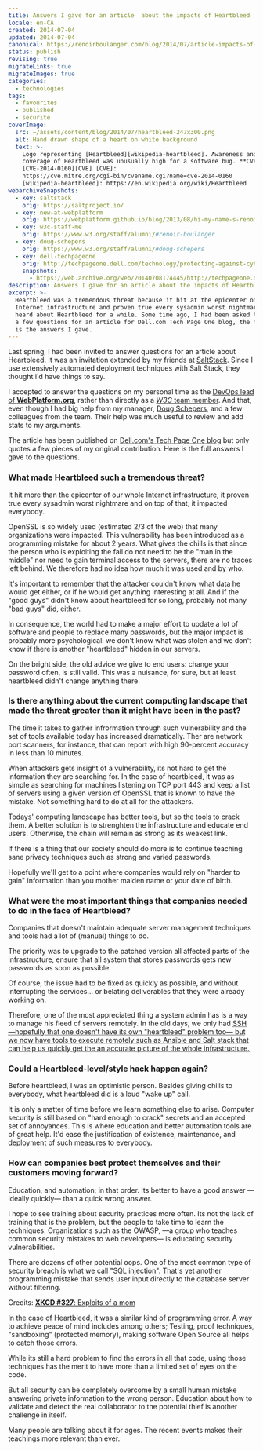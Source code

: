 ```yaml
---
title: Answers I gave for an article  about the impacts of Heartbleed
locale: en-CA
created: 2014-07-04
updated: 2014-07-04
canonical: https://renoirboulanger.com/blog/2014/07/article-impacts-of-heartbleed/
status: publish
revising: true
migrateLinks: true
migrateImages: true
categories:
  - technologies
tags:
  - favourites
  - published
  - securite
coverImage:
  src: ~/assets/content/blog/2014/07/heartbleed-247x300.png
  alt: Hand drawn shape of a heart on white background
  text: >-
    Logo representing [Heartbleed][wikipedia-heartbleed]. Awareness and media
    coverage of Heartbleed was unusually high for a software bug. **CVE**:
    [CVE-2014-0160][CVE] [CVE]:
    https://cve.mitre.org/cgi-bin/cvename.cgi?name=cve-2014-0160
    [wikipedia-heartbleed]: https://en.wikipedia.org/wiki/Heartbleed
webarchiveSnapshots:
  - key: saltstack
    orig: https://saltproject.io/
  - key: new-at-webplatform
    orig: https://webplatform.github.io/blog/2013/08/hi-my-name-s-renoir-ill-be-your-devops-for-the-web-platform/
  - key: w3c-staff-me
    orig: https://www.w3.org/staff/alumni/#renoir-boulanger
  - key: doug-schepers
    orig: https://www.w3.org/staff/alumni/#doug-schepers
  - key: dell-techpageone
    orig: http://techpageone.dell.com/technology/protecting-against-cyber-warfare/
    snapshots:
      - https://web.archive.org/web/20140708174445/http://techpageone.dell.com/technology/protecting-against-cyber-warfare/
description: Answers I gave for an article about the impacts of Heartbleed
excerpt: >-
  Heartbleed was a tremendous threat because it hit at the epicenter of the
  Internet infrastructure and proven true every sysadmin worst nightmare. We
  heard about Heartbleed for a while. Some time ago, I had been asked to answer
  a few questions for an article for Dell.com Tech Page One blog, the following
  is the answers I gave.
---
```


Last spring, I had been invited to answer questions for an article about
Heartbleed. It was an invitation extended by my friends at
[SaltStack][saltstack]. Since I use extensively automated deployment techniques
with Salt Stack, they thought i'd have things to say.

<!--#TODO-inline-edit SaltStack now bought by VMWare that got bought by Broadcom is now Salt Project -->
<!--#TODO-inline-edit WebPlatform is now finished, link to post about it -->

I accepted to answer the questions on my personal time as the [DevOps lead of
**WebPlatform.org**][new-at-webplatform], rather than directly as a [*W3C* team
member][w3c-staff-me]. And that, even though I had big help from my manager, [Doug
Schepers][doug-schepers], and a few colleagues from the team. Their help was
much useful to review and add stats to my arguments.

The article has been published on [Dell.com's Tech Page One
blog][dell-techpageone] but only quotes a few pieces of my original
contribution. Here is the full answers I gave to the questions.

### What made Heartbleed such a tremendous threat?

It hit more than the epicenter of our whole Internet infrastructure, it proven
true every sysadmin worst nightmare and on top of that, it impacted everybody.

<abbr>OpenSSL</abbr> is so widely used (estimated 2/3 of the web) that many
organizations were impacted. This vulnerability has been introduced as a
programming mistake for about 2 years. What gives the chills is that since the
person who is exploiting the fail do not need to be the "man in the middle" nor
need to gain terminal access to the servers, there are no traces left behind. We
therefore had no idea how much it was used and by who.

It's important to remember that the attacker couldn't know what data he would
get either, or if he would get anything interesting at all. And if the "good
guys" didn't know about heartbleed for so long, probably not many "bad guys"
did, either.

In consequence, the world had to make a major effort to update a lot of software
and people to replace many passwords, but the major impact is probably more
psychological: we don't know what was stolen and we don't know if there is
another "heartbleed" hidden in our servers.

On the bright side, the old advice we give to end users: change your password
often, is still valid. This was a nuisance, for sure, but at least heartbleed
didn't change anything there.

### Is there anything about the current computing landscape that made the threat greater than it might have been in the past?

The time it takes to gather infrormation through such vulnerability and the set
of tools available today has increased dramatically. Ther are network port
scanners, for instance, that can report with high 90-percent accuracy in less
than 10 minutes.

When attackers gets insight of a vulnerability, its not hard to get the
information they are searching for. In the case of heartbleed, it was as simple
as searching for machines listening on TCP port 443 and keep a list of servers
using a given version of OpenSSL that is known to have the mistake. Not
something hard to do at all for the attackers.

Todays' computing landscape has better tools, but so the tools to crack them. A
better solution is to strenghten the infrastructure and educate end users.
Otherwise, the chain will remain as strong as its weakest link.

If there is a thing that our society should do more is to continue teaching sane
privacy techniques such as strong and varied passwords.

Hopefully we'll get to a point where companies would rely on "harder to gain"
information than you mother maiden name or your date of birth.

### What were the most important things that companies needed to do in the face of Heartbleed?

Companies that doesn't maintain adequate server management techniques and tools
had a lot of (manual) things to do.

The priority was to upgrade to the patched version all affected parts of the
infrastructure, ensure that all system that stores passwords gets new passwords
as soon as possible.

Of course, the issue had to be fixed as quickly as possible, and without
interrupting the services... or belating deliverables that they were already
working on.

Therefore, one of the most appreciated thing a system admin has is a way to
manage his fleed of servers remotely. In the old days, we only had
<abbr title="Secure Shell or Secure Socket Shell">SSH</abb> —hopefully that one
doesn't have its own "heartbleed" problem too— but we now have tools to execute
remotely such as Ansible and Salt stack that can help us quickly get the an
accurate picture of the whole infrastructure.

### Could a Heartbleed-level/style hack happen again?

Before heartbleed, I was an optimistic person. Besides giving chills to
everybody, what heartbleed did is a loud "wake up" call.

It is only a matter of time before we learn something else to arise. Computer
security is still based on "hard enough to crack" secrets and an accepted set of
annoyances. This is where education and better automation tools are of great
help. It'd ease the justification of existence, maintenance, and deployment of
such measures to everybody.

### How can companies best protect themselves and their customers moving forward?

Education, and automation; in that order. Its better to have a good answer
—ideally quickly— than a quick wrong answer.

I hope to see training about security practices more often. Its not the lack of
training that is the problem, but the people to take time to learn the
techniques. Organizations such as the OWASP, —a group who teaches common
security mistakes to web developers— is educating security vulnerabilities.

There are dozens of other potential oops. One of the most common type of
security breach is what we call "SQL injection". That's yet another programming
mistake that sends user input directly to the database server without filtering.

<app-image src="~/assets/content/blog/2014/07/exploits_of_a_mom.png" figcaption=" ">

Credits: [**XKCD #327**: Exploits of a mom](https://xkcd.com/327/)

</app-image>

In the case of Heartbleed, it was a similar kind of programming error. A way to
achieve peace of mind includes among others; Testing, proof techniques,
"sandboxing" (protected memory), making software Open Source all helps to catch
those errors.

While its still a hard problem to find the errors in all that code, using those
techniques has the merit to have more than a limited set of eyes on the code.

But all security can be completely overcome by a small human mistake answering
private information to the wrong person. Education about how to validate and
detect the real collaborator to the potential thief is another challenge in
itself.

Many people are talking about it for ages. The recent events makes their
teachings more relevant than ever.

[saltstack]: https://saltproject.io/
[new-at-webplatform]:
  https://webplatform.github.io/blog/2013/08/hi-my-name-s-renoir-ill-be-your-devops-for-the-web-platform/
[w3c-staff-me]: https://www.w3.org/staff/alumni/#renoir-boulanger
[doug-schepers]: https://www.w3.org/staff/alumni/#doug-schepers
[dell-techpageone]:
  https://web.archive.org/web/20140708174445/http://techpageone.dell.com/technology/protecting-against-cyber-warfare/
